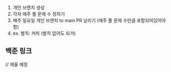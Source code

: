 1. 개인 브랜치 생성
2. 각자 매주 풀 문제 수 정하기
3. 매주 일요일 개인 브랜치 to main PR 날리기 (매주 풀 문제 수만큼 포함되어있어야 함)
4. ex. 벌칙: 커피 (벌칙 없어도 되거)

## 백준 링크
// 채울 예정
